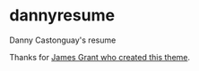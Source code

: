 # dannyresume
Danny Castonguay's resume

Thanks for [James Grant who created this theme](https://github.com/sproogen/modern-resume-theme).
